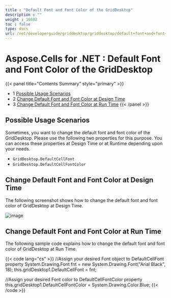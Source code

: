 ```yaml
---
title : "Default Font and Font Color of the GridDesktop" 
description : "" 
weight : 16602 
toc : false
type: docs
url: /net/developerguide/griddesktop/griddesktop/default+font+and+font+color+of+the+griddesktop/
---
```


# Aspose.Cells for .NET : Default Font and Font Color of the GridDesktop


{{< panel title="Contents Summary" style="primary" >}}
*   1 [Possible Usage Scenarios](#possible-usage-scenarios)
*   2 [Change Default Font and Font Color at Design Time](#change-default-font-and-font-color-at-design-time)
*   3 [Change Default Font and Font Color at Run Time](#change-default-font-and-font-color-at-run-time)
{{< /panel >}}
 

## Possible Usage Scenarios

Sometimes, you want to change the default font and font color of the GridDesktop. Please use the following two properties for this purpose. You can access these properties at Design Time or at Runtime depending upon your needs.

*   `GridDesktop.DefaultCellFont`
*   `GridDesktop.DefaultCellFontColor`

## Change Default Font and Font Color at Design Time

The following screenshot shows how to change the default font and font color of GridDesktop at Design Time.

![image](https://docs2.aspose.com/cells/net/attachments/50266230/50528264.png)

## Change Default Font and Font Color at Run Time

The following sample code explains how to change the default font and font color of GridDesktop at Run Time.

{{< code lang="cs" >}}
//Assign your desired Font object to DefaultCellFont property
System.Drawing.Font fnt = new System.Drawing.Font("Arial Black", 18);
this.gridDesktop1.DefaultCellFont = fnt;

//Assign your desired Font color to DefaultCellFontColor property
this.gridDesktop1.DefaultCellFontColor = System.Drawing.Color.Blue;
{{< /code >}}

